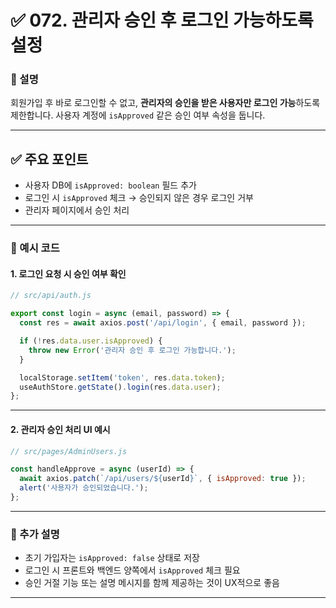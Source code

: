 # ✅ 072. 관리자 승인 후 로그인 가능하도록 설정

### 📄 설명

회원가입 후 바로 로그인할 수 없고,
**관리자의 승인을 받은 사용자만 로그인 가능**하도록 제한합니다.
사용자 계정에 `isApproved` 같은 승인 여부 속성을 둡니다.

---

## ✅ 주요 포인트

* 사용자 DB에 `isApproved: boolean` 필드 추가
* 로그인 시 `isApproved` 체크 → 승인되지 않은 경우 로그인 거부
* 관리자 페이지에서 승인 처리

---

### 📁 예시 코드

#### 1. 로그인 요청 시 승인 여부 확인

```jsx
// src/api/auth.js

export const login = async (email, password) => {
  const res = await axios.post('/api/login', { email, password });

  if (!res.data.user.isApproved) {
    throw new Error('관리자 승인 후 로그인 가능합니다.');
  }

  localStorage.setItem('token', res.data.token);
  useAuthStore.getState().login(res.data.user);
};
```

---

#### 2. 관리자 승인 처리 UI 예시

```jsx
// src/pages/AdminUsers.js

const handleApprove = async (userId) => {
  await axios.patch(`/api/users/${userId}`, { isApproved: true });
  alert('사용자가 승인되었습니다.');
};
```

---

### 📝 추가 설명

* 초기 가입자는 `isApproved: false` 상태로 저장
* 로그인 시 프론트와 백엔드 양쪽에서 `isApproved` 체크 필요
* 승인 거절 기능 또는 설명 메시지를 함께 제공하는 것이 UX적으로 좋음

---
